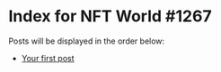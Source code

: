 # Index for NFT World #1267
Posts will be displayed in the order below:

- [Your first post](./001-first.md)


